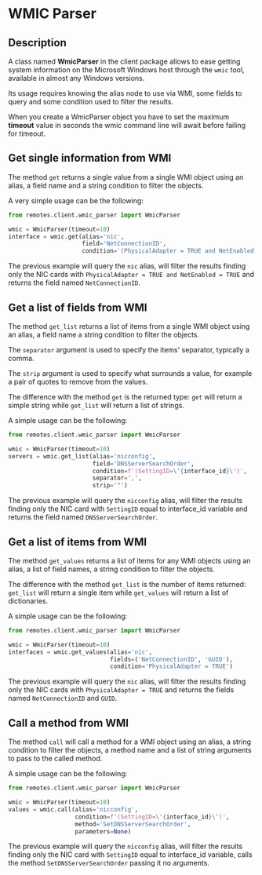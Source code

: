 # WMIC Parser

## Description

A class named **WmicParser** in the client package allows to ease getting system
information on the Microsoft Windows host through the `wmic` tool, available in
almost any Windows versions.

Its usage requires knowing the alias node to use via WMI, some fields to query
and some condition used to filter the results.

When you create a WmicParser object you have to set the maximum **timeout**
value in seconds the wmic command line will await before failing for timeout.

## Get single information from WMI

The method `get` returns a single value from a single WMI object using an alias,
a field name and a string condition to filter the objects.

A very simple usage can be the following:

```python
from remotes.client.wmic_parser import WmicParser

wmic = WmicParser(timeout=10)
interface = wmic.get(alias='nic',
                     field='NetConnectionID',
                     condition='(PhysicalAdapter = TRUE and NetEnabled = TRUE)')
```

The previous example will query the `nic` alias, will filter the results finding
only the NIC cards with `PhysicalAdapter = TRUE and NetEnabled = TRUE` and
returns the field named `NetConnectionID`.

## Get a list of fields from WMI

The method `get_list` returns a list of items from a single WMI object using an
alias, a field name a string condition to filter the objects.

The `separator` argument is used to specify the items' separator, typically a
comma.

The `strip` argument is used to specify what surrounds a value, for example a
pair of quotes to remove from the values.

The difference with the method `get` is the returned type: `get` will return a
simple string while `get_list` will return a list of strings.

A simple usage can be the following:

```python
from remotes.client.wmic_parser import WmicParser

wmic = WmicParser(timeout=10)
servers = wmic.get_list(alias='nicconfig',
                        field='DNSServerSearchOrder',
                        condition=f'(SettingID=\'{interface_id}\')',
                        separator=',',
                        strip='"')
```

The previous example will query the `nicconfig` alias, will filter the results
finding only the NIC card with `SettingID` equal to interface_id variable and
returns the field named `DNSServerSearchOrder`.

## Get a list of items from WMI

The method `get_values` returns a list of items for any WMI objects using
an alias, a list of field names, a string condition to filter the objects.

The difference with the method `get_list` is the number of items returned:
`get_list` will return a single item while `get_values` will return a list of
dictionaries.

A simple usage can be the following:

```python
from remotes.client.wmic_parser import WmicParser

wmic = WmicParser(timeout=10)
interfaces = wmic.get_values(alias='nic',
                             fields=('NetConnectionID', 'GUID'),
                             condition='PhysicalAdapter = TRUE')
```

The previous example will query the `nic` alias, will filter the results finding
only the NIC cards with `PhysicalAdapter = TRUE` and returns the fields named
`NetConnectionID` and `GUID`.

## Call a method from WMI

The method `call` will call a method for a WMI object using an alias, a string
condition to filter the objects, a method name and a list of string arguments
to pass to the called method.

A simple usage can be the following:

```python
from remotes.client.wmic_parser import WmicParser

wmic = WmicParser(timeout=10)
values = wmic.call(alias='nicconfig',
                   condition=f'(SettingID=\'{interface_id}\')',
                   method='SetDNSServerSearchOrder',
                   parameters=None)
```

The previous example will query the `nicconfig` alias, will filter the results
finding only the NIC card with `SettingID` equal to interface_id variable,
calls the method `SetDNSServerSearchOrder` passing it no arguments.
